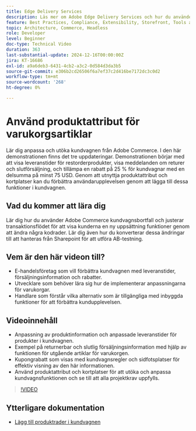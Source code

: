 ```yaml
---
title: Edge Delivery Services
description: Läs mer om Adobe Edge Delivery Services och hur du använder produktattribut för att visa ny information för varukorgar.
feature: Best Practices, Compliance, Extensibility, Storefront, Tools and External Services
topic: Architecture, Commerce, Headless
role: Developer
level: Beginner
doc-type: Technical Video
duration: 363
last-substantial-update: 2024-12-16T00:00:00Z
jira: KT-16686
exl-id: a9a6deb3-6431-4cb2-a3c2-0d584d3da3b5
source-git-commit: e306b2cd26506f6a7ef37c2d416be7172dc3c0d2
workflow-type: tm+mt
source-wordcount: '268'
ht-degree: 0%

---
```


# Använd produktattribut för varukorgsartiklar

Lär dig anpassa och utöka kundvagnen från Adobe Commerce. I den här demonstrationen finns det tre uppdateringar.  Demonstrationen börjar med att visa leveranstider för restorderprodukter, visa meddelanden om returer och slutförsäljning, och tillämpa en rabatt på 25 % för kundvagnar med en delsumma på minst 75 USD. Genom att utnyttja produktattribut och kortplatser kan du förbättra användarupplevelsen genom att lägga till dessa funktioner i kundvagnen.

## Vad du kommer att lära dig

Lär dig hur du använder Adobe Commerce kundvagnsbortfall och justerar transaktionsflödet för att visa kunderna en ny uppsättning funktioner genom att ändra några kodrader.  Lär dig även hur du konverterar dessa ändringar till att hanteras från Sharepoint för att utföra AB-testning.

## Vem är den här videon till?

* E-handelsföretag som vill förbättra kundvagnen med leveranstider, försäljningsinformation och rabatter.
* Utvecklare som behöver lära sig hur de implementerar anpassningarna för varukorgar.
* Handlare som förstår vilka alternativ som är tillgängliga med inbyggda funktioner för att förbättra kundupplevelsen.

## Videoinnehåll

* Anpassning av produktinformation och anpassade leveranstider för produkter i kundvagnen.
* Exempel på returnerbar och slutlig försäljningsinformation med hjälp av funktionen för utgående artiklar för varukorgen.
* Kupongrabatt som visas med kundvagnsregler och sidfotsplatser för effektiv visning av den här informationen.
* Använd produktattribut och kortplatser för att utöka och anpassa kundvagnsfunktionen och se till att alla projektkrav uppfylls.

>[!VIDEO](https://video.tv.adobe.com/v/3441114?learn=on)


## Ytterligare dokumentation

* [Lägg till produktrader i kundvagnen](https://experienceleague.adobe.com/developer/commerce/storefront/dropins/cart/tutorials/add-product-lines-to-cart-summary/?lang=sv-SE)